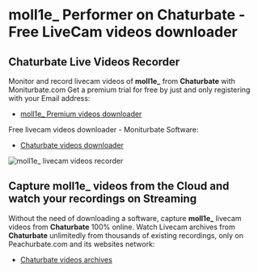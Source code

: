 # moll1e_ Performer on Chaturbate - Free LiveCam videos downloader

## Chaturbate Live Videos Recorder

Monitor and record livecam videos of **moll1e_** from **Chaturbate** with Moniturbate.com
Get a premium trial for free by just and only registering with your Email address:
* [moll1e_ Premium videos downloader](https://moniturbate.com/request-demo-licence-key.html)

Free livecam videos downloader - Moniturbate Software:
* [Chaturbate videos downloader](https://moniturbate.com/moniturbate-download-software.html)

![moll1e_ livecam videos recorder](https://peachurnet.com/templates/moniturbate-software.png)


## Capture moll1e_ videos from the Cloud and watch your recordings on Streaming

Without the need of downloading a software, capture **moll1e_** livecam videos from **Chaturbate** 100% online.
Watch Livecam archives from **Chaturbate** unlimitedly from thousands of existing recordings, only on Peachurbate.com and its websites network:
* [Chaturbate videos archives](https://peachurnet.com/)